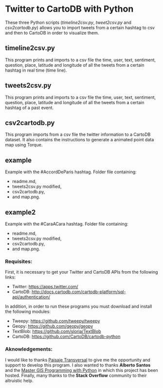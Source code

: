 # Twitter to CartoDB with Python

These three Python scripts (*timeline2csv.py*, *tweet2csv.py* and *csv2cartodb.py*) allows you to
import tweets from a certain hashtag to csv and then to CartoDB in order to visualize them.

## timeline2csv.py

This program prints and imports to a csv file the time, user, text, sentiment, question, place, 
latitude and longitude of all the tweets from a certain hashtag in real time (time line). 

## tweets2csv.py

This program prints and imports to a csv file the time, user, text, sentiment, question, place, 
latitude and longitude of all the tweets from a certain hashtag of a past event. 

## csv2cartodb.py

This program imports from a csv file the twitter information to a CartoDB dataset. It also contains
the instructions to generate a animated point data map using Torque.

## example

Example with the #AccordDeParis hashtag. Folder file containing:
- readme.md,
- tweets2csv.py modified,
- csv2cartodb.py,
- and map.png.

## example2

Example with the #CaraACara hashtag. Folder file containing:
- readme.md,
- tweets2csv.py modified,
- csv2cartodb.py,
- and map.png.

### Requisites:

First, it is necessary to get your Twitter and CartoDB APIs from the following links:
- Twitter: https://apps.twitter.com/
- CartoDB: http://docs.cartodb.com/cartodb-platform/sql-api/authentication/

In addition, in order to run these programs you must download and install the following modules:

- Tweepy: https://github.com/tweepy/tweepy
- Geopy: https://github.com/geopy/geopy
- TextBlob: https://github.com/sloria/TextBlob
- CartoDB: https://github.com/CartoDB/cartodb-python

### Aknowledgements:

I would like to thanks [Paisaje Transversal](http://www.paisajetransversal.org/) to give me the opportunity and support to develop this program. I also wanted to thanks **Alberto Santos** and the [Master GIS Programming with Python](http://geospatialtraininges.com/cursos-gis/master-programacion-gis-con-python/) in which this project has been hosted.
Finally, many thanks to the **Stack Overflow** community to their altruistic help.
